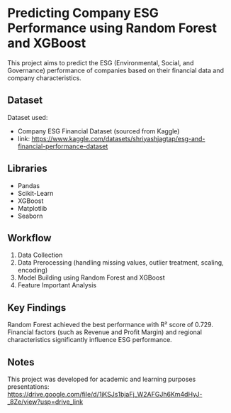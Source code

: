 # Predicting Company ESG Performance using Random Forest and XGBoost
This project aims to predict the ESG (Environmental, Social, and Governance) performance of companies based on their financial data and company characteristics.

## Dataset
Dataset used:
- Company ESG Financial Dataset (sourced from Kaggle)
- link: https://www.kaggle.com/datasets/shriyashjagtap/esg-and-financial-performance-dataset

## Libraries
- Pandas
- Scikit-Learn
- XGBoost
- Matplotlib
- Seaborn
  
## Workflow
1. Data Collection
2. Data Prerocessing (handling missing values, outlier treatment, scaling, encoding)
3. Model Building using Random Forest and XGBoost
4. Feature Important Analysis

## Key Findings
Random Forest achieved the best performance with R² score of 0.729.
Financial factors (such as Revenue and Profit Margin) and regional characteristics significantly influence ESG performance.

## Notes
This project was developed for academic and learning purposes
presentations: https://drive.google.com/file/d/1jKSJs1bjaFj_W2AFGJh6Km4dHyJ-_8Ze/view?usp=drive_link
